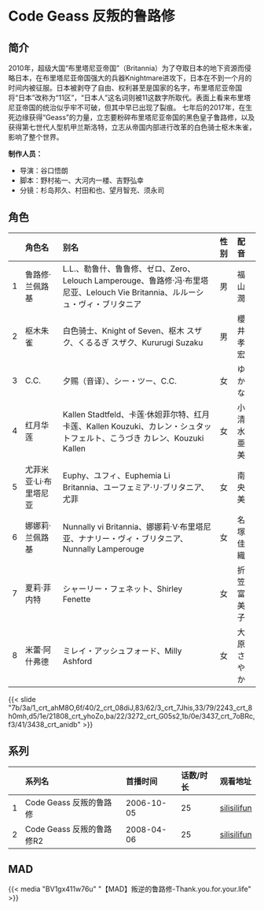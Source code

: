 # Code Geass 反叛的鲁路修


## 简介

2010年，超级大国“布里塔尼亚帝国”（Britannia）为了夺取日本的地下资源而侵略日本，在布里塔尼亚帝国强大的兵器Knightmare进攻下，日本在不到一个月的时间内被征服。日本被剥夺了自由、权利甚至是国家的名字，布里塔尼亚帝国将“日本”改称为“11区”，“日本人”这名词则被11这数字所取代。表面上看来布里塔尼亚帝国的统治似乎牢不可破，但其中早已出现了裂痕。
七年后的2017年，在生死边缘获得“Geass”的力量，立志要粉碎布里塔尼亚帝国的黑色皇子鲁路修，以及获得第七世代人型机甲兰斯洛特，立志从帝国内部进行改革的白色骑士枢木朱雀，影响了整个世界。

**制作人员：**
- 导演：谷口悟朗
- 脚本：野村祐一、大河内一楼、吉野弘幸
- 分镜：杉岛邦久、村田和也、望月智充、须永司

## 角色

|     |   角色名   |   别名  | 性别 |  配音  |
|:--- |:------  |:----      |:---  |:--   |
| 1 | 鲁路修·兰佩路基 | L.L.、勒鲁什、鲁鲁修、ゼロ、Zero、Lelouch Lamperouge、鲁路修·冯·布里塔尼亚、Lelouch Vie Britannia、ルルーシュ・ヴィ・ブリタニア | 男 | 福山潤 |
| 2 | 枢木朱雀 | 白色骑士、Knight of Seven、枢木 スザク、くるるぎ スザク、Kururugi Suzaku | 男 | 櫻井孝宏 |
| 3 | C.C. | 夕赐（音译）、シー・ツー、C.C. | 女 | ゆかな |
| 4 | 红月华莲 | Kallen Stadtfeld、卡莲·休妲菲尔特、红月卡莲、Kallen Kouzuki、カレン・シュタットフェルト、こうづき カレン、Kouzuki Kallen | 女 | 小清水亜美 |
| 5 | 尤菲米亚·Li·布里塔尼亚 | Euphy、ユフィ、Euphemia Li Britannia、ユーフェミア·リ·ブリタニア、尤菲 | 女 | 南央美 |
| 6 | 娜娜莉·兰佩路基 | Nunnally vi Britannia、娜娜莉·V·布里塔尼亚、ナナリー・ヴィ・ブリタニア、Nunnally Lamperouge | 女 | 名塚佳織 |
| 7 | 夏莉·菲内特 | シャーリー・フェネット、Shirley Fenette | 女 | 折笠富美子 |
| 8 | 米蕾·阿什弗德 | ミレイ・アッシュフォード、Milly Ashford | 女 | 大原さやか |

{{< slide "7b/3a/1_crt_ahM8O,6f/40/2_crt_08diJ,83/62/3_crt_7Jhis,33/79/2243_crt_8h0mh,d5/1e/21808_crt_yhoZo,ba/22/3272_crt_G05s2,1b/0e/3437_crt_7oBRc,f3/41/3438_crt_anidb" >}}

## 系列

|     |   系列名   |   首播时间  | 话数/时长  | 观看地址 |
|:---  |:------    |:----      |:---       |:---  |
| 1 | Code Geass 反叛的鲁路修 | 2006-10-05 | 25 | [silisilifun](https://www.silisilifun.com/vodplay/sq77777Z/2/1/)  |
| 2 | Code Geass 反叛的鲁路修R2 | 2008-04-06 | 25 | [silisilifun](https://www.silisilifun.com/vodplay/dq77777Z/2/1/)  |


## MAD

{{< media  "BV1gx411w76u"
"【MAD】叛逆的鲁路修-Thank.you.for.your.life"  >}}
